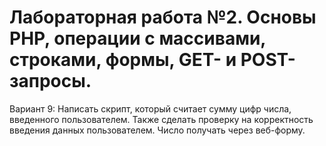 # Лабораторная работа №2. Основы PHP, операции с массивами, строками, формы, GET- и POST-запросы. 
Вариант 9: Написать скрипт, который считает сумму цифр числа, введенного пользователем.
Также сделать проверку на корректность введения данных пользователем. Число получать через
веб-форму.
